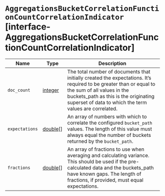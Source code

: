 # `AggregationsBucketCorrelationFunctionCountCorrelationIndicator` [interface-AggregationsBucketCorrelationFunctionCountCorrelationIndicator]

| Name | Type | Description |
| - | - | - |
| `doc_count` | [integer](./integer.md) | The total number of documents that initially created the expectations. It’s required to be greater than or equal to the sum of all values in the buckets_path as this is the originating superset of data to which the term values are correlated. |
| `expectations` | [double](./double.md)[] | An array of numbers with which to correlate the configured `bucket_path` values. The length of this value must always equal the number of buckets returned by the `bucket_path`. |
| `fractions` | [double](./double.md)[] | An array of fractions to use when averaging and calculating variance. This should be used if the pre-calculated data and the buckets_path have known gaps. The length of fractions, if provided, must equal expectations. |
